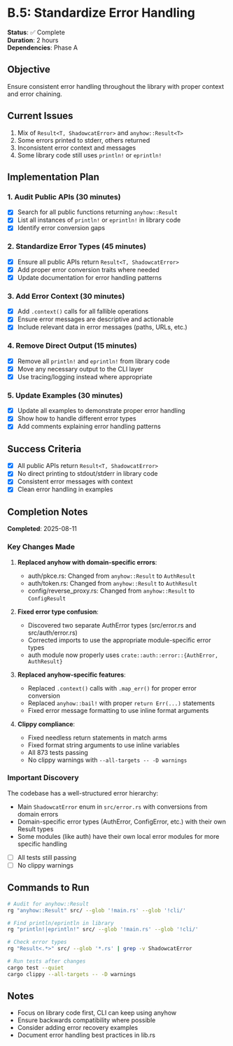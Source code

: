 # B.5: Standardize Error Handling

**Status**: ✅ Complete  
**Duration**: 2 hours  
**Dependencies**: Phase A

## Objective

Ensure consistent error handling throughout the library with proper context and error chaining.

## Current Issues

1. Mix of `Result<T, ShadowcatError>` and `anyhow::Result<T>`
2. Some errors printed to stderr, others returned
3. Inconsistent error context and messages
4. Some library code still uses `println!` or `eprintln!`

## Implementation Plan

### 1. Audit Public APIs (30 minutes)
- [x] Search for all public functions returning `anyhow::Result`
- [x] List all instances of `println!` or `eprintln!` in library code
- [x] Identify error conversion gaps

### 2. Standardize Error Types (45 minutes)
- [x] Ensure all public APIs return `Result<T, ShadowcatError>`
- [x] Add proper error conversion traits where needed
- [x] Update documentation for error handling patterns

### 3. Add Error Context (30 minutes)
- [x] Add `.context()` calls for all fallible operations
- [x] Ensure error messages are descriptive and actionable
- [x] Include relevant data in error messages (paths, URLs, etc.)

### 4. Remove Direct Output (15 minutes)
- [x] Remove all `println!` and `eprintln!` from library code
- [x] Move any necessary output to the CLI layer
- [x] Use tracing/logging instead where appropriate

### 5. Update Examples (30 minutes)
- [x] Update all examples to demonstrate proper error handling
- [x] Show how to handle different error types
- [x] Add comments explaining error handling patterns

## Success Criteria

- [x] All public APIs return `Result<T, ShadowcatError>`
- [x] No direct printing to stdout/stderr in library code
- [x] Consistent error messages with context
- [x] Clean error handling in examples

## Completion Notes

**Completed**: 2025-08-11

### Key Changes Made

1. **Replaced anyhow with domain-specific errors**:
   - auth/pkce.rs: Changed from `anyhow::Result` to `AuthResult`
   - auth/token.rs: Changed from `anyhow::Result` to `AuthResult`
   - config/reverse_proxy.rs: Changed from `anyhow::Result` to `ConfigResult`

2. **Fixed error type confusion**:
   - Discovered two separate AuthError types (src/error.rs and src/auth/error.rs)
   - Corrected imports to use the appropriate module-specific error types
   - auth module now properly uses `crate::auth::error::{AuthError, AuthResult}`

3. **Replaced anyhow-specific features**:
   - Replaced `.context()` calls with `.map_err()` for proper error conversion
   - Replaced `anyhow::bail!` with proper `return Err(...)` statements
   - Fixed error message formatting to use inline format arguments

4. **Clippy compliance**:
   - Fixed needless return statements in match arms
   - Fixed format string arguments to use inline variables
   - All 873 tests passing
   - No clippy warnings with `--all-targets -- -D warnings`

### Important Discovery

The codebase has a well-structured error hierarchy:
- Main `ShadowcatError` enum in `src/error.rs` with conversions from domain errors
- Domain-specific error types (AuthError, ConfigError, etc.) with their own Result types
- Some modules (like auth) have their own local error modules for more specific handling
- [ ] All tests still passing
- [ ] No clippy warnings

## Commands to Run

```bash
# Audit for anyhow::Result
rg "anyhow::Result" src/ --glob '!main.rs' --glob '!cli/'

# Find println/eprintln in library
rg "println!|eprintln!" src/ --glob '!main.rs' --glob '!cli/'

# Check error types
rg "Result<.*>" src/ --glob '*.rs' | grep -v ShadowcatError

# Run tests after changes
cargo test --quiet
cargo clippy --all-targets -- -D warnings
```

## Notes

- Focus on library code first, CLI can keep using anyhow
- Ensure backwards compatibility where possible
- Consider adding error recovery examples
- Document error handling best practices in lib.rs